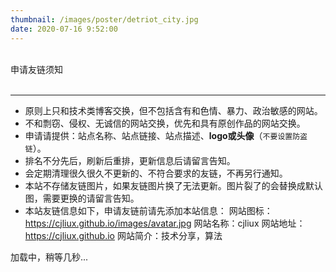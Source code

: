 ```yaml
---
thumbnail: /images/poster/detriot_city.jpg
date: 2020-07-16 9:52:00
---
```

<div class="friend-title-item"><br>申请友链须知<br><br><hr></div>

- 原则上只和技术类博客交换，但不包括含有和色情、暴力、政治敏感的网站。
- 不和剽窃、侵权、无诚信的网站交换，优先和具有原创作品的网站交换。
- 申请请提供：站点名称、站点链接、站点描述、**logo或头像**（`不要设置防盗链`）。
- 排名不分先后，刷新后重排，更新信息后请留言告知。
- 会定期清理很久很久不更新的、不符合要求的友链，不再另行通知。
- 本站不存储友链图片，如果友链图片换了无法更新。图片裂了的会替换成默认图，需要更换的请留言告知。
- 本站友链信息如下，申请友链前请先添加本站信息：
    网站图标：https://cjliux.github.io/images/avatar.jpg
    网站名称：cjliux
    网站地址：https://cjliux.github.io
    网站简介：技术分享，算法


<script type="text/javascript" defer src="/js/friend.js"></script>
<div class="links-content">加载中，稍等几秒...</div>